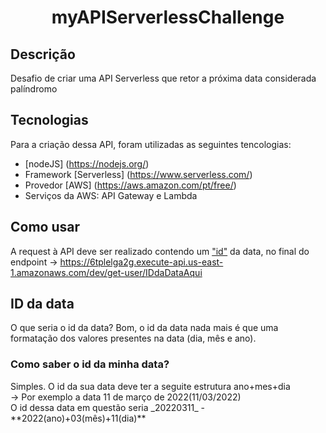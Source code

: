 <h1 align='center'>myAPIServerlessChallenge</h1>

## Descrição
Desafio de criar uma API Serverless que retor a próxima data considerada palíndromo

## Tecnologias
Para a criação dessa API, foram utilizadas as seguintes tencologias:
 - [nodeJS] (https://nodejs.org/)
 - Framework [Serverless] (https://www.serverless.com/)
 - Provedor [AWS] (https://aws.amazon.com/pt/free/)
 -  Serviços da AWS: API Gateway e Lambda

## Como usar
A request à API deve ser realizado contendo um <a href='#"ID"'>"id"</a> da data,
no final do endpoint -> https://6tplelga2g.execute-api.us-east-1.amazonaws.com/dev/get-user/IDdaDataAqui

## ID da data
O que seria o id da data?
Bom, o id da data nada mais é que uma formatação dos valores presentes na data (dia, mês e ano).

<h3>Como saber o id da minha data?</h3>
Simples. O id da sua data deve ter a seguite estrutura ano+mes+dia
<br>
-> Por exemplo a data 11 de março de 2022(11/03/2022)<br>
O id dessa data em questão seria _20220311_ - **2022(ano)+03(mês)+11(dia)**
